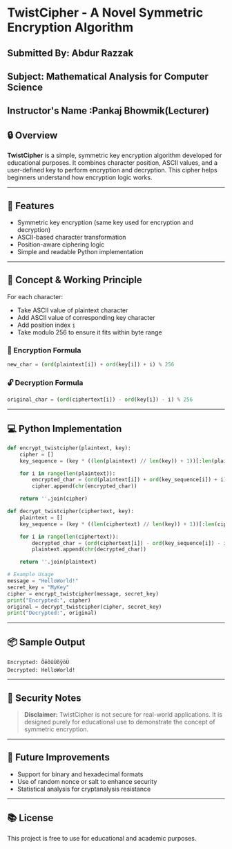 # TwistCipher - A Novel Symmetric Encryption Algorithm

## Submitted By: Abdur Razzak
## Subject: Mathematical Analysis for Computer Science
## Instructor's Name :Pankaj Bhowmik(Lecturer)

## 🔒 Overview
**TwistCipher** is a simple, symmetric key encryption algorithm developed for educational purposes. It combines character position, ASCII values, and a user-defined key to perform encryption and decryption. This cipher helps beginners understand how encryption logic works.

---

## 📘 Features
- Symmetric key encryption (same key used for encryption and decryption)
- ASCII-based character transformation
- Position-aware ciphering logic
- Simple and readable Python implementation

---

## 🧠 Concept & Working Principle
For each character:
- Take ASCII value of plaintext character
- Add ASCII value of corresponding key character
- Add position index `i`
- Take modulo 256 to ensure it fits within byte range

### 🔐 Encryption Formula
```python
new_char = (ord(plaintext[i]) + ord(key[i]) + i) % 256
```

### 🔓 Decryption Formula
```python
original_char = (ord(ciphertext[i]) - ord(key[i]) - i) % 256
```

---

## 💻 Python Implementation
```python
def encrypt_twistcipher(plaintext, key):
    cipher = []
    key_sequence = (key * ((len(plaintext) // len(key)) + 1))[:len(plaintext)]

    for i in range(len(plaintext)):
        encrypted_char = (ord(plaintext[i]) + ord(key_sequence[i]) + i) % 256
        cipher.append(chr(encrypted_char))

    return ''.join(cipher)

def decrypt_twistcipher(ciphertext, key):
    plaintext = []
    key_sequence = (key * ((len(ciphertext) // len(key)) + 1))[:len(ciphertext)]

    for i in range(len(ciphertext)):
        decrypted_char = (ord(ciphertext[i]) - ord(key_sequence[i]) - i) % 256
        plaintext.append(chr(decrypted_char))

    return ''.join(plaintext)

# Example Usage
message = "HelloWorld!"
secret_key = "MyKey"
cipher = encrypt_twistcipher(message, secret_key)
print("Encrypted:", cipher)
original = decrypt_twistcipher(cipher, secret_key)
print("Decrypted:", original)
```

---

## 📦 Sample Output
```
Encrypted: ÕëõûÙõÿöÜ
Decrypted: HelloWorld!
```

---

## 🔐 Security Notes
> **Disclaimer:** TwistCipher is not secure for real-world applications. It is designed purely for educational use to demonstrate the concept of symmetric encryption.

---

## 🚀 Future Improvements
- Support for binary and hexadecimal formats
- Use of random nonce or salt to enhance security
- Statistical analysis for cryptanalysis resistance

---

## 📚 License
This project is free to use for educational and academic purposes.
